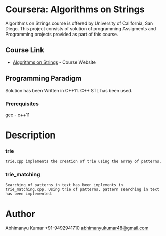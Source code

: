 # Coursera: Algorithms on Strings

Algorithms on Strings course is offered by University of California, San Diego. This project consists of solution of programming Assigments and
Programming projects provided as part of this course.
## Course Link
* [Algorithms on Strings](https://www.coursera.org/learn/algorithms-on-strings/) - Course Website

## Programming Paradigm

Solution has been Written in C++11. C++ STL has been used.

### Prerequisites

gcc - c++11

# Description

### trie
	trie.cpp implements the creation of trie using the array of patterns.
### trie_matching
	Searching of patterns in text has been implements in trie_matching.cpp. Using trie of patterns, pattern searching in text has been implemented.

# Author

Abhimanyu Kumar
+91-9492941710
abhimanyukumar48@gmail.com
